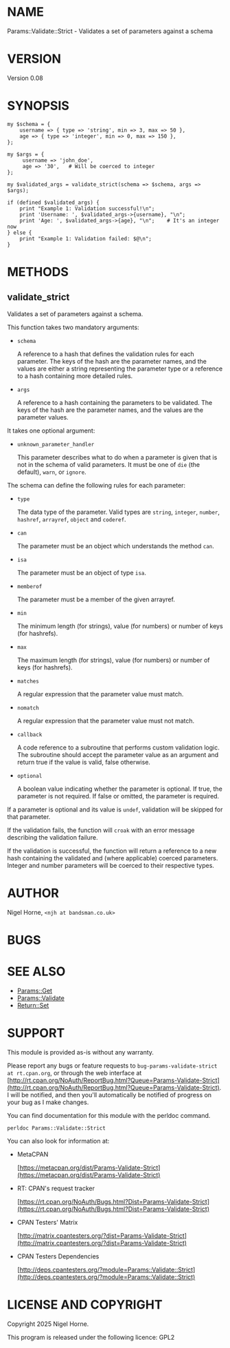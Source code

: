 # NAME

Params::Validate::Strict - Validates a set of parameters against a schema

# VERSION

Version 0.08

# SYNOPSIS

    my $schema = {
        username => { type => 'string', min => 3, max => 50 },
        age => { type => 'integer', min => 0, max => 150 },
    };

    my $args = {
         username => 'john_doe',
         age => '30',   # Will be coerced to integer
    };

    my $validated_args = validate_strict(schema => $schema, args => $args);

    if (defined $validated_args) {
        print "Example 1: Validation successful!\n";
        print 'Username: ', $validated_args->{username}, "\n";
        print 'Age: ', $validated_args->{age}, "\n";    # It's an integer now
    } else {
        print "Example 1: Validation failed: $@\n";
    }

# METHODS

## validate\_strict

Validates a set of parameters against a schema.

This function takes two mandatory arguments:

- `schema`

    A reference to a hash that defines the validation rules for each parameter.  The keys of the hash are the parameter names, and the values are either a string representing the parameter type or a reference to a hash containing more detailed rules.

- `args`

    A reference to a hash containing the parameters to be validated.  The keys of the hash are the parameter names, and the values are the parameter values.

It takes one optional argument:

- `unknown_parameter_handler`

    This parameter describes what to do when a parameter is given that is not in the schema of valid parameters.
    It must be one of `die` (the default), `warn`, or `ignore`.

The schema can define the following rules for each parameter:

- `type`

    The data type of the parameter.  Valid types are `string`, `integer`, `number`, `hashref`, `arrayref`, `object` and `coderef`.

- `can`

    The parameter must be an object which understands the method `can`.

- `isa`

    The parameter must be an object of type `isa`.

- `memberof`

    The parameter must be a member of the given arrayref.

- `min`

    The minimum length (for strings), value (for numbers) or number of keys (for hashrefs).

- `max`

    The maximum length (for strings), value (for numbers) or number of keys (for hashrefs).

- `matches`

    A regular expression that the parameter value must match.

- `nomatch`

    A regular expression that the parameter value must not match.

- `callback`

    A code reference to a subroutine that performs custom validation logic. The subroutine should accept the parameter value as an argument and return true if the value is valid, false otherwise.

- `optional`

    A boolean value indicating whether the parameter is optional. If true, the parameter is not required.  If false or omitted, the parameter is required.

If a parameter is optional and its value is `undef`,
validation will be skipped for that parameter.

If the validation fails, the function will `croak` with an error message describing the validation failure.

If the validation is successful, the function will return a reference to a new hash containing the validated and (where applicable) coerced parameters.  Integer and number parameters will be coerced to their respective types.

# AUTHOR

Nigel Horne, `<njh at bandsman.co.uk>`

# BUGS

# SEE ALSO

- [Params::Get](https://metacpan.org/pod/Params%3A%3AGet)
- [Params::Validate](https://metacpan.org/pod/Params%3A%3AValidate)
- [Return::Set](https://metacpan.org/pod/Return%3A%3ASet)

# SUPPORT

This module is provided as-is without any warranty.

Please report any bugs or feature requests to `bug-params-validate-strict at rt.cpan.org`,
or through the web interface at
[http://rt.cpan.org/NoAuth/ReportBug.html?Queue=Params-Validate-Strict](http://rt.cpan.org/NoAuth/ReportBug.html?Queue=Params-Validate-Strict).
I will be notified, and then you'll
automatically be notified of progress on your bug as I make changes.

You can find documentation for this module with the perldoc command.

    perldoc Params::Validate::Strict

You can also look for information at:

- MetaCPAN

    [https://metacpan.org/dist/Params-Validate-Strict](https://metacpan.org/dist/Params-Validate-Strict)

- RT: CPAN's request tracker

    [https://rt.cpan.org/NoAuth/Bugs.html?Dist=Params-Validate-Strict](https://rt.cpan.org/NoAuth/Bugs.html?Dist=Params-Validate-Strict)

- CPAN Testers' Matrix

    [http://matrix.cpantesters.org/?dist=Params-Validate-Strict](http://matrix.cpantesters.org/?dist=Params-Validate-Strict)

- CPAN Testers Dependencies

    [http://deps.cpantesters.org/?module=Params::Validate::Strict](http://deps.cpantesters.org/?module=Params::Validate::Strict)

# LICENSE AND COPYRIGHT

Copyright 2025 Nigel Horne.

This program is released under the following licence: GPL2
